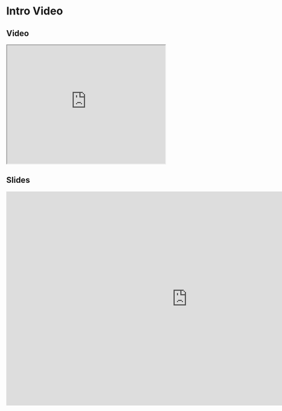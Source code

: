 # Intro Video
## Video

<iframe width="420" height="315" src="https://www.youtube.com/embed/IZvcy0Myb3M"></iframe>

## Slides
<iframe src="https://mfr.ca-1.osf.io/render?url=https://osf.io/jw829/?direct%26mode=render%26action=download%26mode=render", frameborder="0" width="960" height="569" allowfullscreen="true" mozallowfullscreen="true" webkitallowfullscreen="true"></iframe>